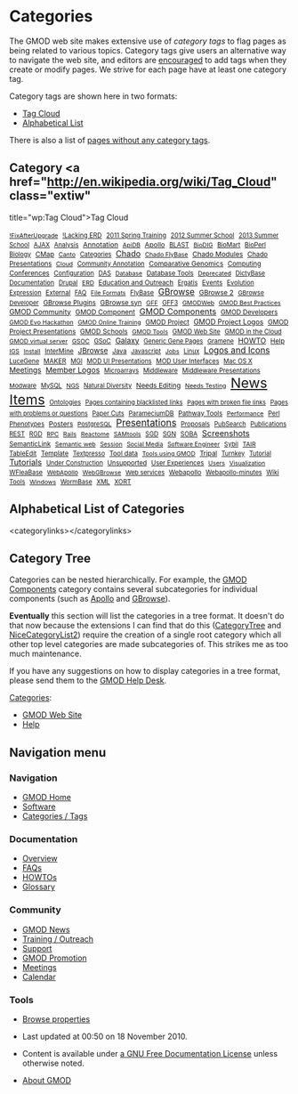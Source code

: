 



<span id="top"></span>




# <span dir="auto">Categories</span>









The GMOD web site makes extensive use of *category tags* to flag pages
as being related to various topics. Category tags give users an
alternative way to navigate the web site, and editors are
[encouraged](Site_Guidelines#Tags_.2F_Categories "Site Guidelines") to
add tags when they create or modify pages. We strive for each page have
at least one category tag.

Category tags are shown here in two formats:

- [Tag Cloud](#Category_Tag_Cloud)
- [Alphabetical List](#Alphabetical_List_of_Categories)

There is also a list of [pages without any category
tags](Special%3AUncategorizedPages "Special%3AUncategorizedPages").

## <span id="Category_Tag_Cloud" class="mw-headline">Category <a href="http://en.wikipedia.org/wiki/Tag_Cloud" class="extiw"
title="wp:Tag Cloud">Tag Cloud</a></span>



<a href="Category%3A!FixAfterUpgrade"
style="font-size: 77.602409638554%; ">!FixAfterUpgrade</a> 
<a href="Category%3A!Lacking_ERD"
style="font-size: 81.21686746988%; ">!Lacking ERD</a> 
<a href="Category%3A2011_Spring_Training"
style="font-size: 81.21686746988%; ">2011 Spring Training</a> 
<a href="Category%3A2012_Summer_School"
style="font-size: 81.819277108434%; ">2012 Summer School</a> 
<a href="Category%3A2013_Summer_School"
style="font-size: 79.10843373494%; ">2013 Summer School</a> 
<a href="Category%3AAJAX" style="font-size: 79.10843373494%; ">AJAX</a> 
<a href="Category%3AAnalysis"
style="font-size: 79.710843373494%; ">Analysis</a> 
<a href="Category%3AAnnotation"
style="font-size: 88.44578313253%; ">Annotation</a> 
<a href="Category%3AApiDB" style="font-size: 78.204819277108%; ">ApiDB</a> 
<a href="Category%3AApollo"
style="font-size: 86.939759036145%; ">Apollo</a> 
<a href="Category%3ABLAST" style="font-size: 79.710843373494%; ">BLAST</a> 
<a href="Category%3ABioDIG"
style="font-size: 77.301204819277%; ">BioDIG</a> 
<a href="Category%3ABioMart"
style="font-size: 80.313253012048%; ">BioMart</a> 
<a href="Category%3ABioPerl"
style="font-size: 81.21686746988%; ">BioPerl</a> 
<a href="Category%3ABiology"
style="font-size: 79.409638554217%; ">Biology</a> 
<a href="Category%3ACMap" style="font-size: 85.734939759036%; ">CMap</a> 
<a href="Category%3ACanto" style="font-size: 78.204819277108%; ">Canto</a> 
<a href="Category%3ACategories"
style="font-size: 78.807228915663%; ">Categories</a> 
<a href="Category%3AChado" style="font-size: 102.90361445783%; ">Chado</a> 
<a href="Category%3AChado_FlyBase"
style="font-size: 77.903614457831%; ">Chado FlyBase</a> 
<a href="Category%3AChado_Modules"
style="font-size: 87.542168674699%; ">Chado Modules</a> 
<a href="Category%3AChado_Presentations"
style="font-size: 84.228915662651%; ">Chado Presentations</a> 
<a href="Category%3ACloud" style="font-size: 77.903614457831%; ">Cloud</a> 
<a href="Category%3ACommunity_Annotation"
style="font-size: 80.012048192771%; ">Community Annotation</a> 
<a href="Category%3AComparative_Genomics"
style="font-size: 86.638554216867%; ">Comparative Genomics</a> 
<a href="Category%3AComputing"
style="font-size: 83.024096385542%; ">Computing</a> 
<a href="Category%3AConferences"
style="font-size: 85.132530120482%; ">Conferences</a> 
<a href="Category%3AConfiguration"
style="font-size: 80.313253012048%; ">Configuration</a> 
<a href="Category%3ADAS" style="font-size: 80.012048192771%; ">DAS</a> 
<a href="Category%3ADatabase"
style="font-size: 77.301204819277%; ">Database</a> 
<a href="Category%3ADatabase_Tools"
style="font-size: 82.722891566265%; ">Database Tools</a> 
<a href="Category%3ADeprecated"
style="font-size: 77.301204819277%; ">Deprecated</a> 
<a href="Category%3ADictyBase"
style="font-size: 79.409638554217%; ">DictyBase</a> 
<a href="Category%3ADocumentation"
style="font-size: 80.313253012048%; ">Documentation</a> 
<a href="Category%3ADrupal"
style="font-size: 78.807228915663%; ">Drupal</a> 
<a href="Category%3AERD" style="font-size: 78.506024096386%; ">ERD</a> 
<a href="Category%3AEducation_and_Outreach"
style="font-size: 84.530120481928%; ">Education and Outreach</a> 
<a href="Category%3AErgatis"
style="font-size: 79.10843373494%; ">Ergatis</a> 
<a href="Category%3AEvents"
style="font-size: 83.325301204819%; ">Events</a> 
<a href="Category%3AEvolution"
style="font-size: 80.313253012048%; ">Evolution</a> 
<a href="Category%3AExpression"
style="font-size: 79.10843373494%; ">Expression</a> 
<a href="Category%3AExternal"
style="font-size: 82.421686746988%; ">External</a> 
<a href="Category%3AFAQ" style="font-size: 78.807228915663%; ">FAQ</a> 
<a href="Category%3AFile_Formats"
style="font-size: 77.903614457831%; ">File Formats</a> 
<a href="Category%3AFlyBase"
style="font-size: 81.819277108434%; ">FlyBase</a> 
<a href="Category%3AGBrowse"
style="font-size: 109.53012048193%; ">GBrowse</a> 
<a href="Category%3AGBrowse_2"
style="font-size: 86.036144578313%; ">GBrowse 2</a> 
<a href="Category%3AGBrowse_Developer"
style="font-size: 78.506024096386%; ">GBrowse Developer</a> 
<a href="Category%3AGBrowse_Plugins"
style="font-size: 84.530120481928%; ">GBrowse Plugins</a> 
<a href="Category%3AGBrowse_syn"
style="font-size: 85.734939759036%; ">GBrowse syn</a> 
<a href="Category%3AGFF" style="font-size: 78.204819277108%; ">GFF</a> 
<a href="Category%3AGFF3" style="font-size: 79.409638554217%; ">GFF3</a> 
<a href="Category%3AGMODWeb"
style="font-size: 78.204819277108%; ">GMODWeb</a> 
<a href="Category%3AGMOD_Best_Practices"
style="font-size: 78.204819277108%; ">GMOD Best Practices</a> 
<a href="Category%3AGMOD_Community"
style="font-size: 89.650602409639%; ">GMOD Community</a> 
<a href="Category%3AGMOD_Component"
style="font-size: 86.036144578313%; ">GMOD Component</a> 
<a href="Category%3AGMOD_Components"
style="font-size: 104.71084337349%; ">GMOD Components</a> 
<a href="Category%3AGMOD_Developers"
style="font-size: 83.626506024096%; ">GMOD Developers</a> 
<a href="Category%3AGMOD_Evo_Hackathon"
style="font-size: 78.204819277108%; ">GMOD Evo Hackathon</a> 
<a href="Category%3AGMOD_Online_Training"
style="font-size: 77.301204819277%; ">GMOD Online Training</a> 
<a href="Category%3AGMOD_Project"
style="font-size: 83.626506024096%; ">GMOD Project</a> 
<a href="Category%3AGMOD_Project_Logos"
style="font-size: 90.55421686747%; ">GMOD Project Logos</a> 
<a href="Category%3AGMOD_Project_Presentations"
style="font-size: 84.831325301205%; ">GMOD Project Presentations</a> 
<a href="Category%3AGMOD_Schools"
style="font-size: 85.132530120482%; ">GMOD Schools</a> 
<a href="Category%3AGMOD_Tools" style="font-size: 77.602409638554%; ">GMOD
Tools</a>  <a href="Category%3AGMOD_Web_Site"
style="font-size: 80.915662650602%; ">GMOD Web Site</a> 
<a href="Category%3AGMOD_in_the_Cloud"
style="font-size: 80.614457831325%; ">GMOD in the Cloud</a> 
<a href="Category%3AGMOD_virtual_server"
style="font-size: 77.903614457831%; ">GMOD virtual server</a> 
<a href="Category%3AGSOC" style="font-size: 78.506024096386%; ">GSOC</a> 
<a href="Category%3AGSoC" style="font-size: 80.313253012048%; ">GSoC</a> 
<a href="Category%3AGalaxy"
style="font-size: 95.373493975904%; ">Galaxy</a> 
<a href="Category%3AGeneric_Gene_Pages"
style="font-size: 78.807228915663%; ">Generic Gene Pages</a> 
<a href="Category%3AGramene"
style="font-size: 78.506024096386%; ">Gramene</a> 
<a href="Category%3AHOWTO" style="font-size: 92.66265060241%; ">HOWTO</a> 
<a href="Category%3AHelp" style="font-size: 83.927710843373%; ">Help</a> 
<a href="Category%3AIGS" style="font-size: 77.301204819277%; ">IGS</a> 
<a href="Category%3AInstall"
style="font-size: 77.602409638554%; ">Install</a> 
<a href="Category%3AInterMine"
style="font-size: 82.722891566265%; ">InterMine</a> 
<a href="Category%3AJBrowse"
style="font-size: 94.168674698795%; ">JBrowse</a> 
<a href="Category%3AJava" style="font-size: 82.421686746988%; ">Java</a> 
<a href="Category%3AJavascript"
style="font-size: 78.506024096386%; ">Javascript</a> 
<a href="Category%3AJobs" style="font-size: 77.602409638554%; ">Jobs</a> 
<a href="Category%3ALinux" style="font-size: 80.012048192771%; ">Linux</a> 
<a href="Category%3ALogos_and_Icons"
style="font-size: 108.92771084337%; ">Logos and Icons</a> 
<a href="Category%3ALuceGene"
style="font-size: 79.710843373494%; ">LuceGene</a> 
<a href="Category%3AMAKER" style="font-size: 83.024096385542%; ">MAKER</a> 
<a href="Category%3AMGI" style="font-size: 79.10843373494%; ">MGI</a> 
<a href="Category%3AMOD_UI_Presentations"
style="font-size: 80.012048192771%; ">MOD UI Presentations</a> 
<a href="Category%3AMOD_User_Interfaces"
style="font-size: 81.819277108434%; ">MOD User Interfaces</a> 
<a href="Category%3AMac_OS_X" style="font-size: 79.10843373494%; ">Mac OS
X</a>  <a href="Category%3AMeetings"
style="font-size: 93.867469879518%; ">Meetings</a> 
<a href="Category%3AMember_Logos"
style="font-size: 97.78313253012%; ">Member Logos</a> 
<a href="Category%3AMicroarrays"
style="font-size: 78.807228915663%; ">Microarrays</a> 
<a href="Category%3AMiddleware"
style="font-size: 80.915662650602%; ">Middleware</a> 
<a href="Category%3AMiddleware_Presentations"
style="font-size: 82.120481927711%; ">Middleware Presentations</a> 
<a href="Category%3AModware"
style="font-size: 78.506024096386%; ">Modware</a> 
<a href="Category%3AMySQL" style="font-size: 78.807228915663%; ">MySQL</a> 
<a href="Category%3ANGS" style="font-size: 78.204819277108%; ">NGS</a> 
<a href="Category%3ANatural_Diversity"
style="font-size: 78.807228915663%; ">Natural Diversity</a> 
<a href="Category%3ANeeds_Editing"
style="font-size: 87.240963855422%; ">Needs Editing</a> 
<a href="Category%3ANeeds_Testing"
style="font-size: 77.903614457831%; ">Needs Testing</a> 
<a href="Category%3ANews_Items" style="font-size: 177%; ">News Items</a> 
<a href="Category%3AOntologies"
style="font-size: 79.710843373494%; ">Ontologies</a> 
<a href="Category%3APages_containing_blacklisted_links"
style="font-size: 78.807228915663%; ">Pages containing blacklisted
links</a>  <a href="Category%3APages_with_broken_file_links"
style="font-size: 78.506024096386%; ">Pages with broken file links</a> 
<a href="Category%3APages_with_problems_or_questions"
style="font-size: 78.807228915663%; ">Pages with problems or
questions</a>  <a href="Category%3APaper_Cuts"
style="font-size: 78.807228915663%; ">Paper Cuts</a> 
<a href="Category%3AParameciumDB"
style="font-size: 80.313253012048%; ">ParameciumDB</a> 
<a href="Category%3APathway_Tools"
style="font-size: 82.722891566265%; ">Pathway Tools</a> 
<a href="Category%3APerformance"
style="font-size: 77.301204819277%; ">Performance</a> 
<a href="Category%3APerl" style="font-size: 81.819277108434%; ">Perl</a> 
<a href="Category%3APhenotypes"
style="font-size: 80.012048192771%; ">Phenotypes</a> 
<a href="Category%3APosters"
style="font-size: 87.542168674699%; ">Posters</a> 
<a href="Category%3APostgreSQL"
style="font-size: 78.506024096386%; ">PostgreSQL</a> 
<a href="Category%3APresentations"
style="font-size: 120.07228915663%; ">Presentations</a> 
<a href="Category%3AProposals"
style="font-size: 80.012048192771%; ">Proposals</a> 
<a href="Category%3APubSearch"
style="font-size: 79.10843373494%; ">PubSearch</a> 
<a href="Category%3APublications"
style="font-size: 80.614457831325%; ">Publications</a> 
<a href="Category%3AREST" style="font-size: 79.10843373494%; ">REST</a> 
<a href="Category%3ARGD" style="font-size: 79.409638554217%; ">RGD</a> 
<a href="Category%3ARPC" style="font-size: 77.301204819277%; ">RPC</a> 
<a href="Category%3ARails" style="font-size: 77.301204819277%; ">Rails</a> 
<a href="Category%3AReactome"
style="font-size: 77.301204819277%; ">Reactome</a> 
<a href="Category%3ASAMtools"
style="font-size: 77.301204819277%; ">SAMtools</a> 
<a href="Category%3ASGD" style="font-size: 79.710843373494%; ">SGD</a> 
<a href="Category%3ASGN" style="font-size: 79.710843373494%; ">SGN</a> 
<a href="Category%3ASOBA" style="font-size: 80.313253012048%; ">SOBA</a> 
<a href="Category%3AScreenshots"
style="font-size: 104.10843373494%; ">Screenshots</a> 
<a href="Category%3ASemanticLink"
style="font-size: 83.927710843373%; ">SemanticLink</a> 
<a href="Category%3ASemantic_web"
style="font-size: 78.204819277108%; ">Semantic web</a> 
<a href="Category%3ASession"
style="font-size: 77.301204819277%; ">Session</a> 
<a href="Category%3ASocial_Media"
style="font-size: 77.301204819277%; ">Social Media</a> 
<a href="Category%3ASoftware_Engineer"
style="font-size: 77.301204819277%; ">Software Engineer</a> 
<a href="Category%3ASybil" style="font-size: 78.506024096386%; ">Sybil</a> 
<a href="Category%3ATAIR" style="font-size: 78.506024096386%; ">TAIR</a> 
<a href="Category%3ATableEdit"
style="font-size: 80.614457831325%; ">TableEdit</a> 
<a href="Category%3ATemplate"
style="font-size: 81.21686746988%; ">Template</a> 
<a href="Category%3ATextpresso"
style="font-size: 79.10843373494%; ">Textpresso</a> 
<a href="Category%3ATool_data" style="font-size: 83.927710843373%; ">Tool
data</a>  <a href="Category%3ATools_using_GMOD"
style="font-size: 77.602409638554%; ">Tools using GMOD</a> 
<a href="Category%3ATripal"
style="font-size: 84.530120481928%; ">Tripal</a> 
<a href="Category%3ATurnkey"
style="font-size: 79.10843373494%; ">Turnkey</a> 
<a href="Category%3ATutorial"
style="font-size: 80.313253012048%; ">Tutorial</a> 
<a href="Category%3ATutorials"
style="font-size: 103.50602409639%; ">Tutorials</a> 
<a href="Category%3AUnder_Construction"
style="font-size: 78.807228915663%; ">Under Construction</a> 
<a href="Category%3AUnsupported"
style="font-size: 82.120481927711%; ">Unsupported</a> 
<a href="Category%3AUser_Experiences"
style="font-size: 81.21686746988%; ">User Experiences</a> 
<a href="Category%3AUsers" style="font-size: 77.602409638554%; ">Users</a> 
<a href="Category%3AVisualization"
style="font-size: 77.301204819277%; ">Visualization</a> 
<a href="Category%3AWFleaBase"
style="font-size: 80.915662650602%; ">WFleaBase</a> 
<a href="Category%3AWebApollo"
style="font-size: 78.506024096386%; ">WebApollo</a> 
<a href="Category%3AWebGBrowse"
style="font-size: 77.602409638554%; ">WebGBrowse</a> 
<a href="Category%3AWeb_services"
style="font-size: 78.506024096386%; ">Web services</a> 
<a href="Category%3AWebapollo"
style="font-size: 83.325301204819%; ">Webapollo</a> 
<a href="Category%3AWebapollo-minutes"
style="font-size: 78.807228915663%; ">Webapollo-minutes</a> 
<a href="Category%3AWiki_Tools" style="font-size: 80.313253012048%; ">Wiki
Tools</a>  <a href="Category%3AWindows"
style="font-size: 78.204819277108%; ">Windows</a> 
<a href="Category%3AWormBase"
style="font-size: 79.409638554217%; ">WormBase</a> 
<a href="Category%3AXML" style="font-size: 80.313253012048%; ">XML</a> 
<a href="Category%3AXORT" style="font-size: 80.012048192771%; ">XORT</a> 



## <span id="Alphabetical_List_of_Categories" class="mw-headline">Alphabetical List of Categories</span>

\<categorylinks\>\</categorylinks\>

## <span id="Category_Tree" class="mw-headline">Category Tree</span>

Categories can be nested hierarchically. For example, the [GMOD
Components](Category%3AGMOD_Components "Category%3AGMOD Components")
category contains several subcategories for individual components (such
as [Apollo](Category%3AApollo "Category%3AApollo") and
[GBrowse](Category%3AGBrowse "Category%3AGBrowse")).

**Eventually** this section will list the categories in a tree format.
It doesn't do that now because the extensions I can find that do this
(<a href="http://www.mediawiki.org/wiki/Extension:CategoryTree"
class="external text">CategoryTree</a> and
<a href="http://www.mediawiki.org/wiki/Extension:NiceCategoryList2"
class="external text">NiceCategoryList2</a>) require the creation of a
single root category which all other top level categories are made
subcategories of. This strikes me as too much maintenance.

If you have any suggestions on how to display categories in a tree
format, please send them to the [GMOD Help
Desk](GMOD_Help_Desk "GMOD Help Desk").




[Categories](Special%3ACategories "Special%3ACategories"):

- [GMOD Web Site](Category%3AGMOD_Web_Site "Category%3AGMOD Web Site")
- [Help](Category%3AHelp "Category%3AHelp")






## Navigation menu






### 





### Navigation



- <span id="n-GMOD-Home">[GMOD Home](Main_Page)</span>
- <span id="n-Software">[Software](GMOD_Components)</span>
- <span id="n-Categories-.2F-Tags">[Categories /
  Tags](Categories)</span>




### Documentation



- <span id="n-Overview">[Overview](Overview)</span>
- <span id="n-FAQs">[FAQs](Category%3AFAQ)</span>
- <span id="n-HOWTOs">[HOWTOs](Category%3AHOWTO)</span>
- <span id="n-Glossary">[Glossary](Glossary)</span>




### Community



- <span id="n-GMOD-News">[GMOD News](GMOD_News)</span>
- <span id="n-Training-.2F-Outreach">[Training /
  Outreach](Training_and_Outreach)</span>
- <span id="n-Support">[Support](Support)</span>
- <span id="n-GMOD-Promotion">[GMOD Promotion](GMOD_Promotion)</span>
- <span id="n-Meetings">[Meetings](Meetings)</span>
- <span id="n-Calendar">[Calendar](Calendar)</span>




### Tools

- <span id="t-smwbrowselink"><a href="Special%3ABrowse/Categories" rel="smw-browse">Browse
  properties</a></span>



- <span id="footer-info-lastmod">Last updated at 00:50 on 18 November
  2010.</span>
<!-- - <span id="footer-info-viewcount">286,402 page views.</span> -->
- <span id="footer-info-copyright">Content is available under
  <a href="http://www.gnu.org/licenses/fdl-1.3.html" class="external"
  rel="nofollow">a GNU Free Documentation License</a> unless otherwise
  noted.</span>

<!-- -->

- <span id="footer-places-about">[About
  GMOD](GMOD%3AAbout "GMOD%3AAbout")</span>

<!-- -->




